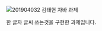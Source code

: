 ![201904032 김태현 자바 과제](https://github.com/user-attachments/assets/0761ef96-237b-463c-b30e-f2025bf2673e)

한 글자 글씨 쓰는것을 구현한 과제입니다.
